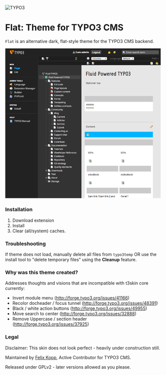 ![TYPO3](http://typo3.org/typo3conf/ext/t3org_template/i/typo3-logo.png)

Flat: Theme for TYPO3 CMS
=========================

`Flat` is an alternative dark, flat-style theme for the TYPO3 CMS backend.

![Screenshot](/Documentation/typo3.cms.flat.png "Screenshot")

### Installation

1. Download extension
2. Install
3. Clear (all/system) caches.

### Troubleshooting

If theme does not load, manually delete all files from `typo3temp` OR use the install tool to "delete temporary files" using the **Cleanup** feature.

### Why was this theme created?

Addresses thoughts and visions that are incompatible with t3skin core currently:
 
+ Invert module menu (http://forge.typo3.org/issues/41166)
+ Recolor docheader / focus tunnel (http://forge.typo3.org/issues/48391)
+ Black / white action buttons (http://forge.typo3.org/issues/49955)
+ Move search to center (http://forge.typo3.org/issues/32888)
+ Remove Uppercase / section header (http://forge.typo3.org/issues/37925)

### Legal

Disclaimer: This skin does not look perfect - heavily under construction still.

Maintained by <a href="https://twitter.com/7elix" target="_blank">Felix Kopp</a>, Active Contributor for TYPO3 CMS.

Released under GPLv2 - later versions allowed as you please.
